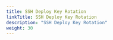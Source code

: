 ```yaml
---
title: SSH Deploy Key Rotation
linkTitle: SSH Deploy Key Rotation
description: "SSH Deploy Key Rotation"
weight: 30
---
```

